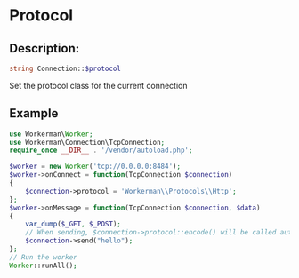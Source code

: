 # Protocol

## Description:
```php
string Connection::$protocol
```

Set the protocol class for the current connection


## Example


```php
use Workerman\Worker;
use Workerman\Connection\TcpConnection;
require_once __DIR__ . '/vendor/autoload.php';

$worker = new Worker('tcp://0.0.0.0:8484');
$worker->onConnect = function(TcpConnection $connection)
{
    $connection->protocol = 'Workerman\\Protocols\\Http';
};
$worker->onMessage = function(TcpConnection $connection, $data)
{
    var_dump($_GET, $_POST);
    // When sending, $connection->protocol::encode() will be called automatically to pack the data before sending
    $connection->send("hello");
};
// Run the worker
Worker::runAll();
```
